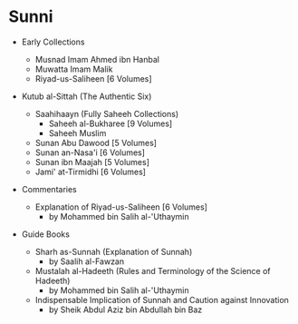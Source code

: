 # Sunni
- Early Collections
	- Musnad Imam Ahmed ibn Hanbal
	- Muwatta Imam Malik
	- Riyad-us-Saliheen [6 Volumes]
- Kutub al-Sittah (The Authentic Six)
	- Saahihaayn (Fully Saheeh Collections)
		- Saheeh al-Bukharee [9 Volumes]
		- Saheeh Muslim
	- Sunan Abu Dawood [5 Volumes]
	- Sunan an-Nasa'i [6 Volumes]
	- Sunan ibn Maajah [5 Volumes]
	- Jami' at-Tirmidhi [6 Volumes]

- Commentaries
	- Explanation of Riyad-us-Saliheen [6 Volumes]
		- by Mohammed bin Salih al-'Uthaymin

- Guide Books
	- Sharh as-Sunnah (Explanation of Sunnah)
		- by Saalih al-Fawzan
	- Mustalah al-Hadeeth (Rules and Terminology of the Science of Hadeeth)
		- by Mohammed bin Salih al-'Uthaymin
	- Indispensable Implication of Sunnah and Caution against Innovation
		- by Sheik Abdul Aziz bin Abdullah bin Baz